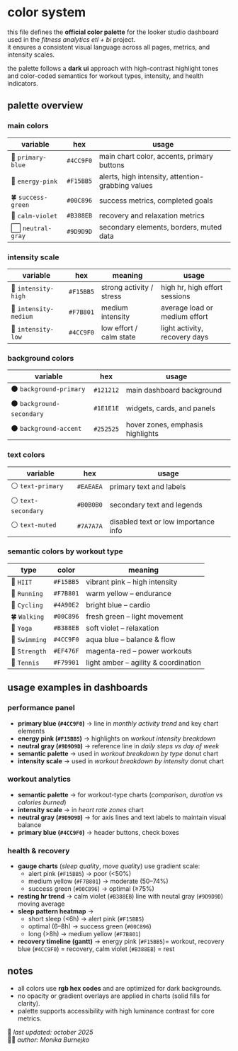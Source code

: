 # color system
this file defines the **official color palette** for the looker studio dashboard used in the *fitness analytics etl + bi* project.  
it ensures a consistent visual language across all pages, metrics, and intensity scales.

the palette follows a **dark ui** approach with high-contrast highlight tones  
and color-coded semantics for workout types, intensity, and health indicators.

## palette overview
### main colors
| variable | hex | usage |
|-----------|-----|--------|
| 💎 `primary-blue` | `#4CC9F0` | main chart color, accents, primary buttons |
| 🌺 `energy-pink` | `#F15BB5` | alerts, high intensity, attention-grabbing values |
| 🍀 `success-green` | `#00C896` | success metrics, completed goals |
| 💟 `calm-violet` | `#B388EB` | recovery and relaxation metrics |
| ⬜ `neutral-gray` | `#9D9D9D` | secondary elements, borders, muted data |

### intensity scale
| variable | hex | meaning | usage |
|-----------|-----|----------|--------|
| 🌺 `intensity-high` | `#F15BB5` | strong activity / stress | high hr, high effort sessions |
| 💛 `intensity-medium` | `#F7B801` | medium intensity | average load or medium effort |
| 💎 `intensity-low` | `#4CC9F0` | low effort / calm state | light activity, recovery days |

### background colors
| variable | hex | usage |
|-----------|-----|--------|
| ⚫ `background-primary` | `#121212` | main dashboard background |
| ⚫ `background-secondary` | `#1E1E1E` | widgets, cards, and panels |
| ⚫ `background-accent` | `#252525` | hover zones, emphasis highlights |

### text colors
| variable | hex | usage |
|-----------|-----|--------|
| ⚪ `text-primary` | `#EAEAEA` | primary text and labels |
| ⚪ `text-secondary` | `#B0B0B0` | secondary text and legends |
| ⚪ `text-muted` | `#7A7A7A` | disabled text or low importance info |

### semantic colors by workout type
| type | color | meaning |
|------|--------|---------|
| 🌺 `HIIT` | `#F15BB5` | vibrant pink – high intensity |
| 💛 `Running` | `#F7B801` | warm yellow – endurance |
| 💙­ `Cycling` | `#4A90E2` | bright blue – cardio |
| 🍀 `Walking` | `#00C896` | fresh green – light movement |
| 💟 `Yoga` | `#B388EB` | soft violet – relaxation |
| 💎 `Swimming` | `#4CC9F0` | aqua blue – balance & flow |
| 💢 `Strength` | `#EF476F` | magenta-red – power workouts |
| 🔶 `Tennis` | `#F79901` | light amber – agility & coordination |

## usage examples in dashboards
### performance panel
- **primary blue (`#4CC9F0`)** → line in *monthly activity trend* and key chart elements  
- **energy pink (`#F15BB5`)** → highlights on *workout intensity breakdown*
- **neutral gray (`#9D9D9D`)** → reference line in *daily steps vs day of week*  
- **semantic palette** → used in *workout breakdown by type* donut chart  
- **intensity scale** → used in *workout breakdown by intensity* donut chart
  
### workout analytics
- **semantic palette** → for workout-type charts (*comparison*, *duration vs calories burned*)  
- **intensity scale** → in *heart rate zones* chart  
- **neutral gray (`#9D9D9D`)** → for axis lines and text labels to maintain visual balance
- **primary blue (`#4CC9F0`)** → header buttons, check boxes

### health & recovery
- **gauge charts** (*sleep quality*, *move quality*) use gradient scale:  
  - alert pink (`#F15BB5`) → poor (<50%)      
  - medium yellow (`#F7B801`) → moderate (50–74%)   
  - success green (`#00C896`) → optimal (≥75%)  
- **resting hr trend** → calm violet (`#B388EB`) line with neutal gray (`#9D9D9D`) moving average  
- **sleep pattern heatmap** →  
  - short sleep (<6h) → alert pink (`#F15BB5`)   
  - optimal (6–8h) → success green (`#00C896`)    
  - long (>8h) → medium yellow (`#F7B801`)    
- **recovery timeline (gantt)** → energy pink (`#F15BB5`)= workout, recovery blue (`#4CC9F0`) = recovery, calm violet (`#B388EB`) = rest  

## notes
- all colors use **rgb hex codes** and are optimized for dark backgrounds.  
- no opacity or gradient overlays are applied in charts (solid fills for clarity).  
- palette supports accessibility with high luminance contrast for core metrics.

📅 *last updated: october 2025*  
👩‍💻 *author: Monika Burnejko*
